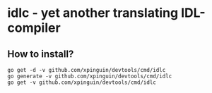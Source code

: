 idlc - yet another translating IDL-compiler 
========

## How to install?
```
go get -d -v github.com/xpinguin/devtools/cmd/idlc
go generate -v github.com/xpinguin/devtools/cmd/idlc
go get -v github.com/xpinguin/devtools/cmd/idlc
```